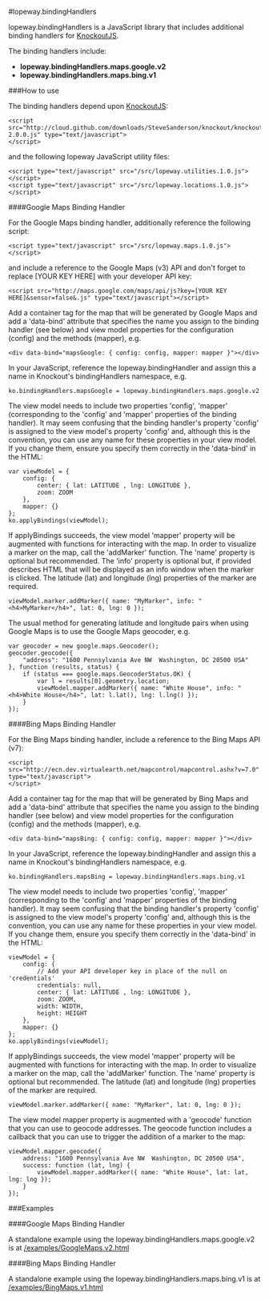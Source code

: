 #lopeway.bindingHandlers

lopeway.bindingHandlers is a JavaScript library that includes additional binding handlers for [KnockoutJS](https://github.com/SteveSanderson/knockout).

The binding handlers include:

*	**lopeway.bindingHandlers.maps.google.v2**
*	**lopeway.bindingHandlers.maps.bing.v1**

###How to use

The binding handlers depend upon [KnockoutJS](https://github.com/SteveSanderson/knockout):

	<script src="http://cloud.github.com/downloads/SteveSanderson/knockout/knockout-2.0.0.js" type="text/javascript">
	</script>
	
and the following lopeway JavaScript utility files:

	<script type="text/javascript" src="/src/lopeway.utilities.1.0.js"></script>
	<script type="text/javascript" src="/src/lopeway.locations.1.0.js"></script>

####Google Maps Binding Handler

For the Google Maps binding handler, additionally reference the following script:

	<script type="text/javascript" src="/src/lopeway.maps.1.0.js"></script>

and include a reference to the Google Maps (v3) API and don't forget to replace \[YOUR KEY HERE\] with your developer API key:

	<script src="http://maps.google.com/maps/api/js?key=[YOUR KEY HERE]&sensor=false&.js" type="text/javascript"></script>

Add a container tag for the map that will be generated by Google Maps and add a 'data-bind' attribute that specifies the name you assign to the binding handler (see below) and view model properties for the configuration (config) and the methods (mapper), e.g.

	<div data-bind="mapsGoogle: { config: config, mapper: mapper }"></div>

In your JavaScript, reference the lopeway.bindingHandler and assign this a name in Knockout's bindingHandlers namespace, e.g.

	ko.bindingHandlers.mapsGoogle = lopeway.bindingHandlers.maps.google.v2
	
The view model needs to include two properties 'config', 'mapper' (corresponding to the 'config' and 'mapper' properties of the binding handler). It may seem confusing that the binding handler's property 'config' is assigned to the view model's property 'config' and, although this is the convention, you can use any name for these properties in your view model. If you change them, ensure you specify them correctly in the 'data-bind' in the HTML:

	var viewModel = {
		config: {
			center: { lat: LATITUDE , lng: LONGITUDE },
			zoom: ZOOM
		},
		mapper: {}
	};
	ko.applyBindings(viewModel);
	
If applyBindings succeeds, the view model 'mapper' property will be augmented with functions for interacting with the map. In order to visualize a marker on the map, call the 'addMarker' function. The 'name' property is optional but recommended. The 'info' property is optional but, if provided describes HTML that will be displayed as an info window when the marker is clicked. The latitude (lat) and longitude (lng) properties of the marker are required.

	viewModel.marker.addMarker({ name: "MyMarker", info: "<h4>MyMarker</h4>", lat: 0, lng: 0 });

The usual method for generating latitude and longitude pairs when using Google Maps is to use the Google Maps geocoder, e.g.

	var geocoder = new google.maps.Geocoder();
	geocoder.geocode({
		"address": "1600 Pennsylvania Ave NW  Washington, DC 20500 USA"
	}, function (results, status) {
		if (status === google.maps.GeocoderStatus.OK) {
			var l = results[0].geometry.location;
			viewModel.mapper.addMarker({ name: "White House", info: "<h4>White House</h4>", lat: l.lat(), lng: l.lng() });
		}
	});

####Bing Maps Binding Handler

For the Bing Maps binding handler, include a reference to the Bing Maps API (v7):

	<script src="http://ecn.dev.virtualearth.net/mapcontrol/mapcontrol.ashx?v=7.0" type="text/javascript">
	</script>

Add a container tag for the map that will be generated by Bing Maps and add a 'data-bind' attribute that specifies the name you assign to the binding handler (see below) and view model properties for the configuration (config) and the methods (mapper), e.g.

	<div data-bind="mapsBing: { config: config, mapper: mapper }"></div>

In your JavaScript, reference the lopeway.bindingHandler and assign this a name in Knockout's bindingHandlers namespace, e.g.

	ko.bindingHandlers.mapsBing = lopeway.bindingHandlers.maps.bing.v1
	
The view model needs to include two properties 'config', 'mapper' (corresponding to the 'config' and 'mapper' properties of the binding handler). It may seem confusing that the binding handler's property 'config' is assigned to the view model's property 'config' and, although this is the convention, you can use any name for these properties in your view model. If you change them, ensure you specify them correctly in the 'data-bind' in the HTML:

    viewModel = {
        config: {
            // Add your API developer key in place of the null on 'credentials'
            credentials: null,
            center: { lat: LATITUDE , lng: LONGITUDE },
            zoom: ZOOM,
            width: WIDTH,
            height: HEIGHT
        },
        mapper: {}
    };
	ko.applyBindings(viewModel);
	
If applyBindings succeeds, the view model 'mapper' property will be augmented with functions for interacting with the map. In order to visualize a marker on the map, call the 'addMarker' function. The 'name' property is optional but recommended. The latitude (lat) and longitude (lng) properties of the marker are required.

	viewModel.marker.addMarker({ name: "MyMarker", lat: 0, lng: 0 });

The view model mapper property is augmented with a 'geocode' function that you can use to geocode addresses. The geocode function includes a callback that you can use to trigger the addition of a marker to the map:

    viewModel.mapper.geocode({
        address: "1600 Pennsylvania Ave NW  Washington, DC 20500 USA",
        success: function (lat, lng) {
            viewModel.mapper.addMarker({ name: "White House", lat: lat, lng: lng });
        }
    });

###Examples

####Google Maps Binding Handler

A standalone example using the lopeway.bindingHandlers.maps.google.v2 is at [/examples/GoogleMaps.v2.html](./examples/GoogleMaps.v2.html)

####Bing Maps Binding Handler

A standalone example using the lopeway.bindingHandlers.maps.bing.v1 is at [/examples/BingMaps.v1.html](./examples/BingMaps.v1.html)
